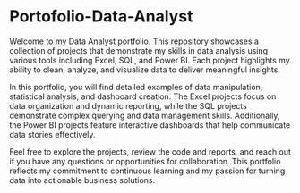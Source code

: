 # Portofolio-Data-Analyst 

Welcome to my Data Analyst portfolio. This repository showcases a collection of projects that demonstrate my skills in data analysis using various tools including Excel, SQL, and Power BI. Each project highlights my ability to clean, analyze, and visualize data to deliver meaningful insights.  

In this portfolio, you will find detailed examples of data manipulation, statistical analysis, and dashboard creation. The Excel projects focus on data organization and dynamic reporting, while the SQL projects demonstrate complex querying and data management skills. Additionally, the Power BI projects feature interactive dashboards that help communicate data stories effectively.  

Feel free to explore the projects, review the code and reports, and reach out if you have any questions or opportunities for collaboration. This portfolio reflects my commitment to continuous learning and my passion for turning data into actionable business solutions.
